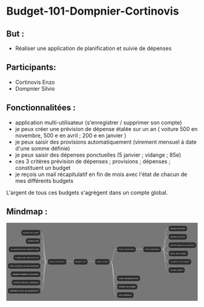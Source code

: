 # Budget-101-Dompnier-Cortinovis

## But :
* Réaliser une application de planification et suivie de dépenses
 
## Participants:
* Cortinovis Enzo 
* Dompnier Silvio 

## Fonctionnalitées :
* application multi-utilisateur (s'enregistrer / supprimer son compte)
* je peux créer une prévision de dépense étalée sur un an ( voiture 500 en novembre, 500 e en avril ;  200 e en janvier )
* je peux saisir des provisions automatiquement (virement mensuel à date d'une somme définie)
* je peux saisir des dépenses ponctuelles (5 janvier ; vidange ; 85e)
* ces 3 critères prévision de dépenses ; provisions ; dépenses ; constituent un budget
* je reçois un mail récapitulatif en fin de mois avec l'état de chacun de mes différents budgets

L'argent de tous ces budgets s'agrègent dans un compte global.

## Mindmap :


![mindmap](/mindmap/mindmap.png)
